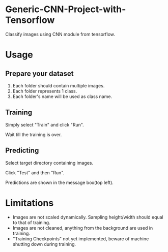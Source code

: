 # Generic-CNN-Project-with-Tensorflow
Classify images using CNN module from tensorflow.

# Usage
## Prepare your dataset
1. Each folder should contain multiple images.
2. Each folder represents 1 class.
3. Each folder's name will be used as class name.

## Training
Simply select "Train" and click "Run".

Wait till the training is over.

## Predicting
Select target directory containing images.

Click "Test" and then "Run".

Predictions are shown in the message box(top left).

# Limitations
- Images are not scaled dynamically. Sampling height/width should equal to that of training.
- Images are not cleaned, anything from the background are used in training.
- "Training Checkpoints" not yet implemented, beware of machine shutting down during training.
